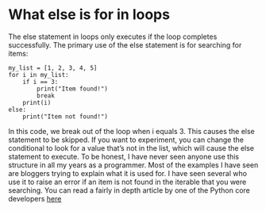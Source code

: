 # What else is for in loops

The else statement in loops only executes if the loop completes successfully.
The primary use of the else statement is for searching for items:


```
my_list = [1, 2, 3, 4, 5]
for i in my_list:
    if i == 3:
        print("Item found!")
        break
    print(i)
else:
    print("Item not found!")

```

In this code, we break out of the loop when i equals 3. This causes the else statement to be skipped. If you want to experiment,
you can change the conditional to look for a value that’s not in the list, which will cause the else statement to execute. To be honest, 
I have never seen anyone use this structure in all my years as a programmer. Most of the examples I have seen are bloggers trying to explain
what it is used for. I have seen several who use it to raise an error if an item is not found in the iterable that you were searching. 
You can read a fairly in depth article by one of the Python core developers [here](https://ncoghlan-devs-python-notes.readthedocs.io/en/latest/python_concepts/break_else.html)

